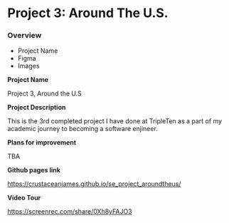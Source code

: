# Project 3: Around The U.S.

### Overview

- Project Name
- Figma
- Images

**Project Name**

Project 3, Around the U.S

**Project Description**

This is the 3rd completed project I have done at TripleTen as a part of my academic journey to becoming a software enjineer.

**Plans for improvement**

TBA

**Github pages link**

https://crustaceanjames.github.io/se_project_aroundtheus/

**Video Tour**

https://screenrec.com/share/0Xh8yFAJO3
